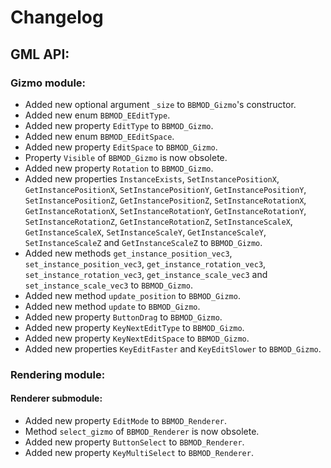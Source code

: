 # Changelog

## GML API:
### Gizmo module:
* Added new optional argument `_size` to `BBMOD_Gizmo`'s constructor.
* Added new enum `BBMOD_EEditType`.
* Added new property `EditType` to `BBMOD_Gizmo`.
* Added new enum `BBMOD_EEditSpace`.
* Added new property `EditSpace` to `BBMOD_Gizmo`.
* Property `Visible` of `BBMOD_Gizmo` is now obsolete.
* Added new property `Rotation` to `BBMOD_Gizmo`.
* Added new properties `InstanceExists`, `SetInstancePositionX`, `GetInstancePositionX`, `SetInstancePositionY`, `GetInstancePositionY`, `SetInstancePositionZ`, `GetInstancePositionZ`, `SetInstanceRotationX`, `GetInstanceRotationX`, `SetInstanceRotationY`, `GetInstanceRotationY`, `SetInstanceRotationZ`, `GetInstanceRotationZ`, `SetInstanceScaleX`, `GetInstanceScaleX`, `SetInstanceScaleY`, `GetInstanceScaleY`, `SetInstanceScaleZ` and `GetInstanceScaleZ` to `BBMOD_Gizmo`.
* Added new methods `get_instance_position_vec3`, `set_instance_position_vec3`, `get_instance_rotation_vec3`, `set_instance_rotation_vec3`, `get_instance_scale_vec3` and `set_instance_scale_vec3` to `BBMOD_Gizmo`.
* Added new method `update_position` to `BBMOD_Gizmo`.
* Added new method `update` to `BBMOD_Gizmo`.
* Added new property `ButtonDrag` to `BBMOD_Gizmo`.
* Added new property `KeyNextEditType` to `BBMOD_Gizmo`.
* Added new property `KeyNextEditSpace` to `BBMOD_Gizmo`.
* Added new properties `KeyEditFaster` and `KeyEditSlower` to `BBMOD_Gizmo`.

### Rendering module:
#### Renderer submodule:
* Added new property `EditMode` to `BBMOD_Renderer`.
* Method `select_gizmo` of `BBMOD_Renderer` is now obsolete.
* Added new property `ButtonSelect` to `BBMOD_Renderer`.
* Added new property `KeyMultiSelect` to `BBMOD_Renderer`.
